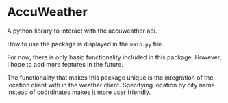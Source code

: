 # AccuWeather
A python library to interact with the accuweather api.

How to use the package is displayed in the `main.py` file.

For now, there is only basic functionality included in this package.
However, I hope to add more features in the future.

The functionality that makes this package unique is the integration of the
location client with in the weather client. Specifying location by city name
instead of coördinates makes it more user friendly.
